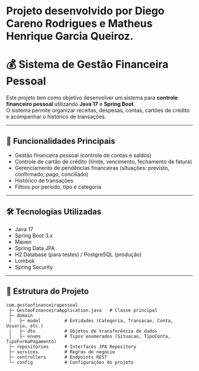 # Projeto desenvolvido por Diego Careno Rodrigues e Matheus Henrique Garcia Queiroz.

# 💰 Sistema de Gestão Financeira Pessoal

Este projeto tem como objetivo desenvolver um sistema para **controle financeiro pessoal** utilizando **Java 17** e **Spring Boot**.  
O sistema permite organizar receitas, despesas, contas, cartões de crédito e acompanhar o histórico de transações.

---

## 📌 Funcionalidades Principais
- Gestão financeira pessoal (controle de contas e saldos)  
- Controle de cartão de crédito (limite, vencimento, fechamento de fatura)  
- Gerenciamento de pendências financeiras (situações: previsto, confirmado, pago, conciliado)  
- Histórico de transações  
- Filtros por período, tipo e categoria  

---

## 🛠️ Tecnologias Utilizadas
- Java 17  
- Spring Boot 3.x  
- Maven  
- Spring Data JPA  
- H2 Database (para testes) / PostgreSQL (produção)  
- Lombok  
- Spring Security  

---

## 📂 Estrutura do Projeto
```
com.gestaofinanceirapessoal
 ├─ GestaoFinanceiraApplication.java   # Classe principal
 ├─ domain
 │   ├─ model         # Entidades (Categoria, Transacao, Conta, Usuario, etc.)
 │   ├─ dto           # Objetos de transferência de dados
 │   ├─ enums         # Tipos enumerados (Situacao, TipoConta, TipoFormaPagamento)
 ├─ repositories      # Interfaces JPA Repository
 ├─ services          # Regras de negócio
 ├─ controllers       # Endpoints REST
 └─ config            # Configurações do projeto
```
